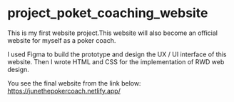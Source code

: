 # project_poket_coaching_website

This is my first website project.This website will also become an official website for myself as a poker coach.

I used Figma to build the prototype and design the UX / UI interface of this website.
Then I wrote HTML and CSS for the implementation of RWD web design.

You see the final website from the link below:
https://junethepokercoach.netlify.app/
